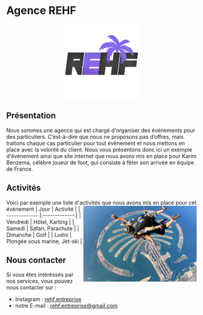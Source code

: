 # Agence REHF
<p align="center">
<img align="center" src="favicon2.png" alt="logo" width="200"/>
</p>

## Présentation
Nous sommes une agence qui est chargé d'organiser des événements pour des particuliers. C’est-à-dire que nous ne proposons pas d’offres, mais traitons chaque cas particulier pour
tout évènement et nous mettons en place avec la volonté du client. Nous vous présentons donc ici un exemple d'événement ainsi que site internet que nous avons mis en place pour Karim  Benzema, célèbre joueur de foot, qui consiste à fêter son arrivée en équipe de France.

## Activités
Voici par exemple une liste d'activités que nous avons mis en place pour cet événement 
<img align="right" src="parachute.jpg" width="300"/>
| Jour        | Activité          | 
| ------------- |:-------------:| 
| Vendredi    | Hôtel, Karting | 
| Samedi     | Safari, Parachute     | 
| Dimanche | Golf      | 
| Ludni     | Plongée sous marine, Jet-ski |


## Nous contacter
Si vous êtes intéréssés par nos services, vous pouvez nous contacter sur :
* Instagram : [rehf.entreprise](https://www.instagram.com/rehf.entreprise/)
* notre E-mail : rehf.entreprise@gmail.com


